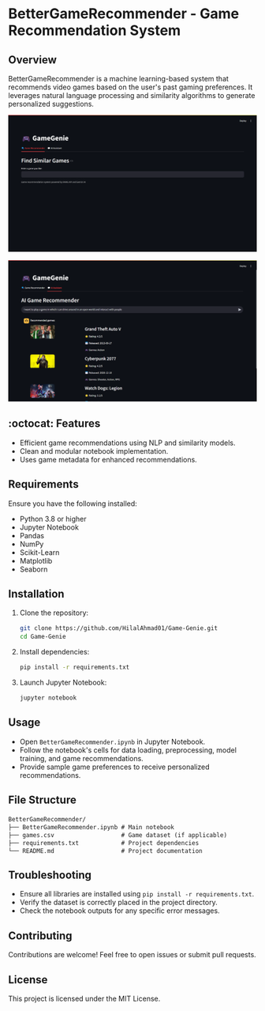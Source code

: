 # BetterGameRecommender - Game Recommendation System

## Overview
BetterGameRecommender is a machine learning-based system that recommends video games based on the user's past gaming preferences. It leverages natural language processing and similarity algorithms to generate personalized suggestions.

![App Screenshot](https://github.com/HilalAhmad01/Game-Genie/raw/main/Game_Genie/Screenshot.png)

![App Screenshot](https://raw.githubusercontent.com/HilalAhmad01/Game-Genie/main/Game_Genie/Screenshot2.png)


## :octocat: Features
- Efficient game recommendations using NLP and similarity models.
- Clean and modular notebook implementation.
- Uses game metadata for enhanced recommendations.

## Requirements
Ensure you have the following installed:
- Python 3.8 or higher
- Jupyter Notebook
- Pandas
- NumPy
- Scikit-Learn
- Matplotlib
- Seaborn

## Installation
1. Clone the repository:
    ```bash
    git clone https://github.com/HilalAhmad01/Game-Genie.git
    cd Game-Genie
    ```
2. Install dependencies:
    ```bash
    pip install -r requirements.txt
    ```
3. Launch Jupyter Notebook:
    ```bash
    jupyter notebook
    ```

## Usage
- Open `BetterGameRecommender.ipynb` in Jupyter Notebook.
- Follow the notebook's cells for data loading, preprocessing, model training, and game recommendations.
- Provide sample game preferences to receive personalized recommendations.

## File Structure
```
BetterGameRecommender/
├── BetterGameRecommender.ipynb # Main notebook
├── games.csv                   # Game dataset (if applicable)
├── requirements.txt            # Project dependencies
└── README.md                   # Project documentation
```

## Troubleshooting
- Ensure all libraries are installed using `pip install -r requirements.txt`.
- Verify the dataset is correctly placed in the project directory.
- Check the notebook outputs for any specific error messages.

## Contributing
Contributions are welcome! Feel free to open issues or submit pull requests.

## License
This project is licensed under the MIT License.


